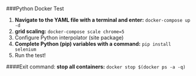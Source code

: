 ###Python Docker Test
1. __Navigate to the YAML file with a terminal and enter:__ `docker-compose up -d`
2. __grid scaling:__ `docker-compose scale chrome=5`
3. Configure Python interpolator (site package)
3. __Complete Python (pip) variables with a command:__ `pip install selenium`
4. Run the test!

####Exit command:
__stop all containers:__ `docker stop $(docker ps -a -q)`